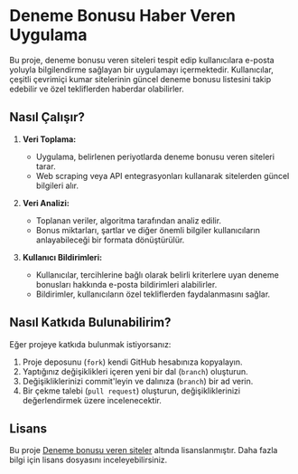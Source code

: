 # Deneme Bonusu Haber Veren Uygulama

Bu proje, deneme bonusu veren siteleri tespit edip kullanıcılara e-posta yoluyla bilgilendirme sağlayan bir uygulamayı içermektedir. Kullanıcılar, çeşitli çevrimiçi kumar sitelerinin güncel deneme bonusu listesini takip edebilir ve özel tekliflerden haberdar olabilirler.

## Nasıl Çalışır?

1. **Veri Toplama:**
   - Uygulama, belirlenen periyotlarda deneme bonusu veren siteleri tarar.
   - Web scraping veya API entegrasyonları kullanarak sitelerden güncel bilgileri alır.

2. **Veri Analizi:**
   - Toplanan veriler, algoritma tarafından analiz edilir.
   - Bonus miktarları, şartlar ve diğer önemli bilgiler kullanıcıların anlayabileceği bir formata dönüştürülür.

3. **Kullanıcı Bildirimleri:**
   - Kullanıcılar, tercihlerine bağlı olarak belirli kriterlere uyan deneme bonusları hakkında e-posta bildirimleri alabilirler.
   - Bildirimler, kullanıcıların özel tekliflerden faydalanmasını sağlar.

## Nasıl Katkıda Bulunabilirim?

Eğer projeye katkıda bulunmak istiyorsanız:

1. Proje deposunu (`fork`) kendi GitHub hesabınıza kopyalayın.
2. Yaptığınız değişiklikleri içeren yeni bir dal (`branch`) oluşturun.
3. Değişikliklerinizi commit'leyin ve dalınıza (`branch`) bir ad verin.
4. Bir çekme talebi (`pull request`) oluşturun, değişikliklerinizi değerlendirmek üzere incelenecektir.

## Lisans

Bu proje [Deneme bonusu veren siteler](https://deltasoneprednisone.com/) altında lisanslanmıştır. Daha fazla bilgi için lisans dosyasını inceleyebilirsiniz.
